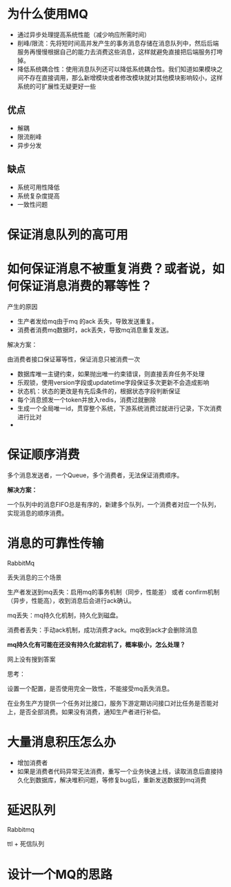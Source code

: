 # 为什么使用MQ

- 通过异步处理提高系统性能（减少响应所需时间）
- 削峰/限流：先将短时间高并发产生的事务消息存储在消息队列中，然后后端服务再慢慢根据自己的能力去消费这些消息，这样就避免直接把后端服务打垮掉。
- 降低系统耦合性：使用消息队列还可以降低系统耦合性。我们知道如果模块之间不存在直接调用，那么新增模块或者修改模块就对其他模块影响较小，这样系统的可扩展性无疑更好一些

## 优点

- 解耦
- 限流削峰
- 异步分发

## 缺点

- 系统可用性降低
- 系统复杂度提高
- 一致性问题

# 保证消息队列的高可用



# 如何保证消息不被重复消费？或者说，如何保证消息消费的幂等性？

产生的原因

- 生产者发给mq由于mq 的ack 丢失，导致发送重复。
- 消费者消费mq数据时，ack丢失，导致mq消息重复发送。

解决方案：

由消费者接口保证幂等性，保证消息只被消费一次

- 数据库唯一主键约束，如果抛出唯一约束错误，则直接丢弃任务不处理
- 乐观锁，使用version字段或updatetime字段保证多次更新不会造成影响
- 状态机：状态的更改是有先后条件的，根据状态字段判断保证
- 每个消息颁发一个token并放入redis，消费过就删除
- 生成一个全局唯一id，贯穿整个系统，下游系统消费过就进行记录，下次消费进行比对
- 

# 保证顺序消费

多个消息发送者，一个Queue，多个消费者，无法保证消费顺序。

**解决方案：**

一个队列中的消息FIFO总是有序的，新建多个队列，一个消费者对应一个队列，实现消息的顺序消费。

# 消息的可靠性传输

RabbitMq

丢失消息的三个场景

生产者发送到mq丢失：启用mq的事务机制（同步，性能差） 或者 confirm机制（异步，性能高），收到消息后会进行ack确认。

mq丢失：mq持久化机制，持久化到磁盘。

消费者丢失：手动ack机制，成功消费才ack。mq收到ack才会删除消息



**mq持久化有可能在还没有持久化就宕机了，概率极小，怎么处理？**

网上没有搜到答案

思考：

设置一个配置，是否使用完全一致性，不能接受mq丢失消息。

在业务生产方提供一个任务对比接口，服务下游定期访问接口对比任务是否能对上，是否全部消费。如果没有消费，通知生产者进行补偿。



# 大量消息积压怎么办

- 增加消费者
- 如果是消费者代码异常无法消费，重写一个业务快速上线，读取消息后直接持久化到数据库，解决堆积问题，等修复bug后，重新发送数据到mq消费



#  延迟队列

Rabbitmq

ttl + 死信队列



# 设计一个MQ的思路



